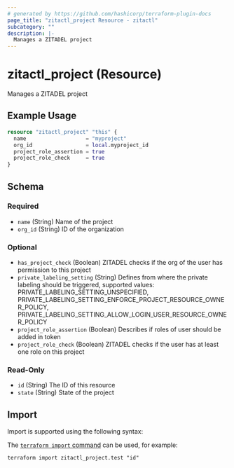```yaml
---
# generated by https://github.com/hashicorp/terraform-plugin-docs
page_title: "zitactl_project Resource - zitactl"
subcategory: ""
description: |-
  Manages a ZITADEL project
---
```


# zitactl_project (Resource)

Manages a ZITADEL project

## Example Usage

```terraform
resource "zitactl_project" "this" {
  name                   = "myproject"
  org_id                 = local.myproject_id
  project_role_assertion = true
  project_role_check     = true
}
```

<!-- schema generated by tfplugindocs -->
## Schema

### Required

- `name` (String) Name of the project
- `org_id` (String) ID of the organization

### Optional

- `has_project_check` (Boolean) ZITADEL checks if the org of the user has permission to this project
- `private_labeling_setting` (String) Defines from where the private labeling should be triggered, supported values: PRIVATE_LABELING_SETTING_UNSPECIFIED, PRIVATE_LABELING_SETTING_ENFORCE_PROJECT_RESOURCE_OWNER_POLICY, PRIVATE_LABELING_SETTING_ALLOW_LOGIN_USER_RESOURCE_OWNER_POLICY
- `project_role_assertion` (Boolean) Describes if roles of user should be added in token
- `project_role_check` (Boolean) ZITADEL checks if the user has at least one role on this project

### Read-Only

- `id` (String) The ID of this resource
- `state` (String) State of the project

## Import

Import is supported using the following syntax:

The [`terraform import` command](https://developer.hashicorp.com/terraform/cli/commands/import) can be used, for example:

```shell
terraform import zitactl_project.test "id"
```
